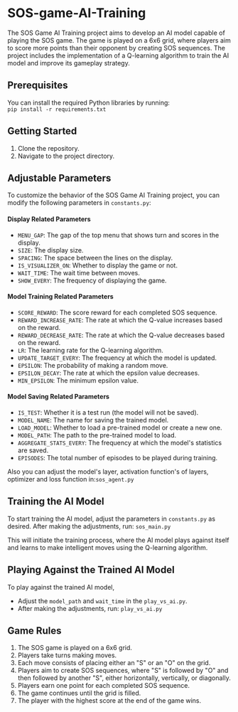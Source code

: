 # SOS-game-AI-Training

The SOS Game AI Training project aims to develop an AI model capable of playing the SOS game. The game is played on a 6x6 grid, where players aim to score more points than their opponent by creating SOS sequences. The project includes the implementation of a Q-learning algorithm to train the AI model and improve its gameplay strategy.

## Prerequisites

You can install the required Python libraries by running:<br/>
`pip install -r requirements.txt`

## Getting Started

1. Clone the repository.
2. Navigate to the project directory.

## Adjustable Parameters

To customize the behavior of the SOS Game AI Training project, you can modify the following parameters in `constants.py`:

#### Display Related Parameters

- `MENU_GAP`: The gap of the top menu that shows turn and scores in the display.
- `SIZE`: The display size.
- `SPACING`: The space between the lines on the display.
- `IS_VISUALIZER_ON`: Whether to display the game or not.
- `WAIT_TIME`: The wait time between moves.
- `SHOW_EVERY`: The frequency of displaying the game.

#### Model Training Related Parameters

- `SCORE_REWARD`: The score reward for each completed SOS sequence.
- `REWARD_INCREASE_RATE`: The rate at which the Q-value increases based on the reward.
- `REWARD_DECREASE_RATE`: The rate at which the Q-value decreases based on the reward.
- `LR`: The learning rate for the Q-learning algorithm.
- `UPDATE_TARGET_EVERY`: The frequency at which the model is updated.
- `EPSILON`: The probability of making a random move.
- `EPSILON_DECAY`: The rate at which the epsilon value decreases.
- `MIN_EPSILON`: The minimum epsilon value.

#### Model Saving Related Parameters

- `IS_TEST`: Whether it is a test run (the model will not be saved).
- `MODEL_NAME`: The name for saving the trained model.
- `LOAD_MODEL`: Whether to load a pre-trained model or create a new one.
- `MODEL_PATH`: The path to the pre-trained model to load.
- `AGGREGATE_STATS_EVERY`: The frequency at which the model's statistics are saved.
- `EPISODES`: The total number of episodes to be played during training.

Also you can adjust the model's layer, activation function's of layers, optimizer and loss function in:`sos_agent.py`

## Training the AI Model

To start training the AI model, adjust the parameters in `constants.py` as desired. After making the adjustments, run: `sos_main.py`

This will initiate the training process, where the AI model plays against itself and learns to make intelligent moves using the Q-learning algorithm.

## Playing Against the Trained AI Model

To play against the trained AI model,
- Adjust the `model_path` and `wait_time` in the `play_vs_ai.py`.
- After making the adjustments, run: `play_vs_ai.py`

## Game Rules

1. The SOS game is played on a 6x6 grid.
2. Players take turns making moves.
3. Each move consists of placing either an "S" or an "O" on the grid.
4. Players aim to create SOS sequences, where "S" is followed by "O" and then followed by another "S", either horizontally, vertically, or diagonally.
5. Players earn one point for each completed SOS sequence.
6. The game continues until the grid is filled.
7. The player with the highest score at the end of the game wins.
